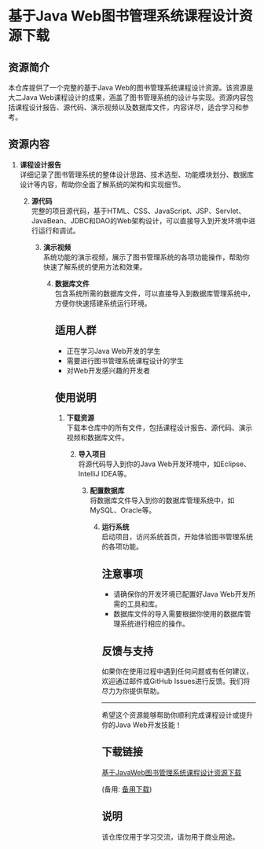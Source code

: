 # 基于Java Web图书管理系统课程设计资源下载

## 资源简介

本仓库提供了一个完整的基于Java Web的图书管理系统课程设计资源。该资源是大二Java Web课程设计的成果，涵盖了图书管理系统的设计与实现。资源内容包括课程设计报告、源代码、演示视频以及数据库文件，内容详尽，适合学习和参考。

## 资源内容

1. **课程设计报告**  
   详细记录了图书管理系统的整体设计思路、技术选型、功能模块划分、数据库设计等内容，帮助你全面了解系统的架构和实现细节。

   2. **源代码**  
      完整的项目源代码，基于HTML、CSS、JavaScript、JSP、Servlet、JavaBean、JDBC和DAO的Web架构设计，可以直接导入到开发环境中进行运行和调试。

      3. **演示视频**  
         系统功能的演示视频，展示了图书管理系统的各项功能操作，帮助你快速了解系统的使用方法和效果。

         4. **数据库文件**  
            包含系统所需的数据库文件，可以直接导入到数据库管理系统中，方便你快速搭建系统运行环境。

            ## 适用人群

            - 正在学习Java Web开发的学生
            - 需要进行图书管理系统课程设计的学生
            - 对Web开发感兴趣的开发者

            ## 使用说明

            1. **下载资源**  
               下载本仓库中的所有文件，包括课程设计报告、源代码、演示视频和数据库文件。

               2. **导入项目**  
                  将源代码导入到你的Java Web开发环境中，如Eclipse、IntelliJ IDEA等。

                  3. **配置数据库**  
                     将数据库文件导入到你的数据库管理系统中，如MySQL、Oracle等。

                     4. **运行系统**  
                        启动项目，访问系统首页，开始体验图书管理系统的各项功能。

                        ## 注意事项

                        - 请确保你的开发环境已配置好Java Web开发所需的工具和库。
                        - 数据库文件的导入需要根据你使用的数据库管理系统进行相应的操作。

                        ## 反馈与支持

                        如果你在使用过程中遇到任何问题或有任何建议，欢迎通过邮件或GitHub Issues进行反馈。我们将尽力为你提供帮助。

                        ---

                        希望这个资源能够帮助你顺利完成课程设计或提升你的Java Web开发技能！

                        ## 下载链接
                        [基于JavaWeb图书管理系统课程设计资源下载](https://pan.quark.cn/s/ada62447d141) 

                        (备用: [备用下载](https://pan.baidu.com/s/1pqsJO4wCpRG2-VbHydHipg?pwd=1234))

                        ## 说明

                        该仓库仅用于学习交流，请勿用于商业用途。
